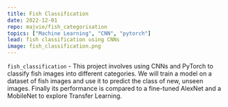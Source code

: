 ```yaml
---
title: Fish Classification
date: 2022-12-01
repo: majvie/fish_categorisation
topics: ["Machine Learning", "CNN", "pytorch"]
lead: fish classification using CNNs
image: fish_classification.png
---
```


`fish_classification` - This project involves using CNNs and PyTorch to classify fish images into different categories. We will train a model on a dataset of fish images and use it to predict the class of new, unseen images. Finally its performance is compared to a fine-tuned AlexNet and a MobileNet to explore Transfer Learning. 